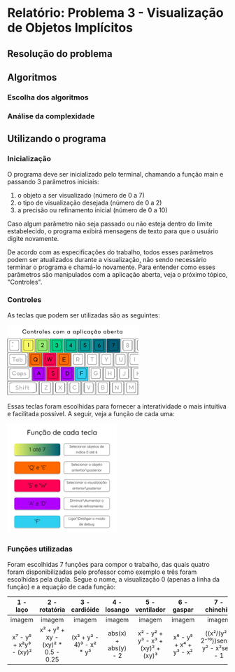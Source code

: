 # Relatório: Problema 3 - Visualização de Objetos Implícitos

## Resolução do problema


## Algoritmos

### Escolha dos algoritmos

### Análise da complexidade


## Utilizando o programa

### Inicialização
O programa deve ser inicializado pelo terminal, chamando a função main e passando 3 parâmetros iniciais:
1. o objeto a ser visualizado (número de 0 a 7)
2. o tipo de visualização desejada (número de 0 a 2)
3. a precisão ou refinamento inicial (número de 0 a 10)

Caso algum parâmetro não seja passado ou não esteja dentro do limite estabelecido, o programa exibirá mensagens de texto para que o usuário digite novamente.

De acordo com as especificações do trabalho, todos esses parâmetros podem ser atualizados durante a visualização, não sendo necessário terminar o programa e chamá-lo novamente. Para entender como esses parâmetros são manipulados com a aplicação aberta, veja o próximo tópico, "Controles".

### Controles
As teclas que podem ser utilizadas são as seguintes:

<img src="Relatorio-imagens/Controles-teclado.jpg" width="300">

Essas teclas foram escolhidas para fornecer a interatividade o mais intuitiva e facilitada possível. A seguir, veja a função de cada uma:

<img src="Relatorio-imagens/Controles.png" width="250">

### Funções utilizadas
Foram escolhidas 7 funções para compor o trabalho, das quais quatro foram disponibilizadas pelo professor como exemplo e três foram escolhidas pela dupla. Segue o nome, a visualização 0 (apenas a linha da função) e a equação de cada função:

|1 - laço|2 - rotatória|3 - cardióide|4 - losango|5 - ventilador|6 - gaspar|7 - chinchila|
| :---: | :---: | :---: | :---: | :---: | :---: | :---: |
|imagem|imagem|imagem|imagem|imagem|imagem|imagem|
|x⁷ - y⁵ + x²y³ - (xy)²|x² + y² + xy - (xy)² * 0.5 - 0.25|(x² + y² - 4)³ - x² * y³|abs(x) + abs(y) - 2|x² - y² + y³ - x³ + (xy)² + (xy)³|x⁶ - y⁵ + x⁴ + y³ - x²|((x²/(y² + 2⁻¹⁰))senx)+ y² - x²seny - 1|